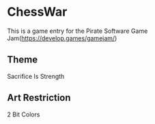 # ChessWar
This is a game entry for the Pirate Software Game Jam(https://develop.games/gamejam/)

## Theme
Sacrifice Is Strength

## Art Restriction
2 Bit Colors
